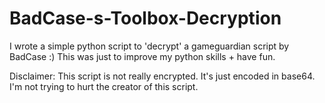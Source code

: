 # BadCase-s-Toolbox-Decryption
I wrote a simple python script to 'decrypt' a gameguardian script by BadCase :)
This was just to improve my python skills + have fun.

Disclaimer:
This script is not really encrypted. It's just encoded in base64. I'm not trying to hurt the creator of this script.
